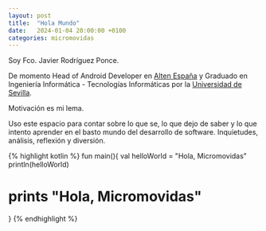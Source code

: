 ```yaml
---
layout: post
title:  "Hola Mundo"
date:   2024-01-04 20:00:00 +0100
categories: micromovidas
---
```

Soy Fco. Javier Rodríguez Ponce.

De momento Head of Android Developer en [Alten España](https://www.alten.es/) y Graduado en Ingeniería Informática - Tecnologías Informáticas por la [Universidad de Sevilla](https://www.etsii.us.es/).

Motivación es mi lema.

Uso este espacio para contar sobre lo que se, lo que dejo de saber y lo que intento aprender en el basto mundo del desarrollo de software. Inquietudes, análisis, reflexión y diversión.

{% highlight kotlin %}
fun main(){
   val helloWorld = "Hola, Micromovidas"
   println(helloWorld)
   # prints "Hola, Micromovidas"   
}
{% endhighlight %}